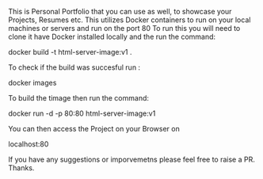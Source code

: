 This is Personal Portfolio that you can use as well, to showcase your Projects, Resumes etc.
This utilizes Docker containers to run on your local machines or servers and run on the port 80
To run this you will need to clone it have Docker installed locally and the run the command:

docker build -t html-server-image:v1 .

To check if the build was succesful run :

docker images

To build the timage then run the command:

docker run -d -p 80:80 html-server-image:v1


You can then access the Project on your Browser on

localhost:80

If you have any suggestions or imporvemetns please feel free to raise a PR. Thanks. 
